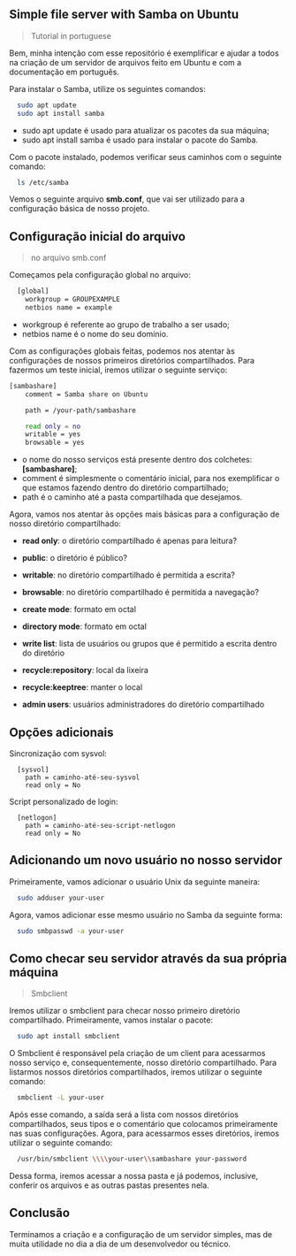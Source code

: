## Simple file server with Samba on Ubuntu
> Tutorial in portuguese

Bem, minha intenção com esse repositório é exemplificar e ajudar a todos na criação de um servidor de arquivos feito em Ubuntu e com a documentação em português.

Para instalar o Samba, utilize os seguintes comandos:

```bash
  sudo apt update
  sudo apt install samba
```

- sudo apt update é usado para atualizar os pacotes da sua máquina;
- sudo apt install samba é usado para instalar o pacote do Samba.

Com o pacote instalado, podemos verificar seus caminhos com o seguinte comando:

```bash
  ls /etc/samba
```

Vemos o seguinte arquivo **smb.conf**, que vai ser utilizado para a configuração básica de nosso projeto.

## Configuração inicial do arquivo
> no arquivo smb.conf

Começamos pela configuração global no arquivo:

```bash
  [global]
  	workgroup = GROUPEXAMPLE
  	netbios name = example
```

- workgroup é referente ao grupo de trabalho a ser usado;
- netbios name é o nome do seu domínio.

Com as configurações globais feitas, podemos nos atentar às configurações de nossos primeiros diretórios compartilhados. Para fazermos um teste inicial, iremos utilizar o seguinte serviço:

```bash
[sambashare]
	comment = Samba share on Ubuntu

	path = /your-path/sambashare

	read only = no
	writable = yes
	browsable = yes
```

- o nome do nosso serviços está presente dentro dos colchetes: **[sambashare]**;
- comment é simplesmente o comentário inicial, para nos exemplificar o que estamos fazendo dentro do diretório compartilhado;
- path é o caminho até a pasta compartilhada que desejamos.

Agora, vamos nos atentar às opções mais básicas para a configuração de nosso diretório compartilhado:

- **read only**: o diretório compartilhado é apenas para leitura?
- **public**: o diretório é público?

- **writable**: no diretório compartilhado é permitida a escrita?
- **browsable**: no diretório compartilhado é permitida a navegação?

-	**create mode**: formato em octal
-	**directory mode**: formato em octal

- **write list**: lista de usuários ou grupos que é permitido a escrita dentro do diretório

- **recycle:repository**: local da lixeira
- **recycle:keeptree**: manter o local

- **admin users**: usuários administradores do diretório compartilhado

## Opções adicionais

Sincronização com sysvol:

```path
  [sysvol]
    path = caminho-até-seu-sysvol
    read only = No
```

Script personalizado de login:

```path
  [netlogon]
  	path = caminho-até-seu-script-netlogon
  	read only = No
```

## Adicionando um novo usuário no nosso servidor

Primeiramente, vamos adicionar o usuário Unix da seguinte maneira:

```bash
  sudo adduser your-user
```

Agora, vamos adicionar esse mesmo usuário no Samba da seguinte forma:

```bash
  sudo smbpasswd -a your-user
```

## Como checar seu servidor através da sua própria máquina
> Smbclient

Iremos utilizar o smbclient para checar nosso primeiro diretório compartilhado. Primeiramente, vamos instalar o pacote:

```bash
  sudo apt install smbclient
```

O Smbclient é responsável pela criação de um client para acessarmos nosso serviço e, consequentemente, nosso diretório compartilhado. Para listarmos nossos diretórios compartilhados, iremos utilizar o seguinte comando:

```bash
  smbclient -L your-user
```

Após esse comando, a saída será a lista com nossos diretórios compartilhados, seus tipos e o comentário que colocamos primeiramente nas suas configurações. Agora, para acessarmos esses diretórios, iremos utilizar o seguinte comando:

```bash
  /usr/bin/smbclient \\\\your-user\\sambashare your-password
```

Dessa forma, iremos acessar a nossa pasta e já podemos, inclusive, conferir os arquivos e as outras pastas presentes nela.

## Conclusão

Terminamos a criação e a configuração de um servidor simples, mas de muita utilidade no dia a dia de um desenvolvedor ou técnico.

